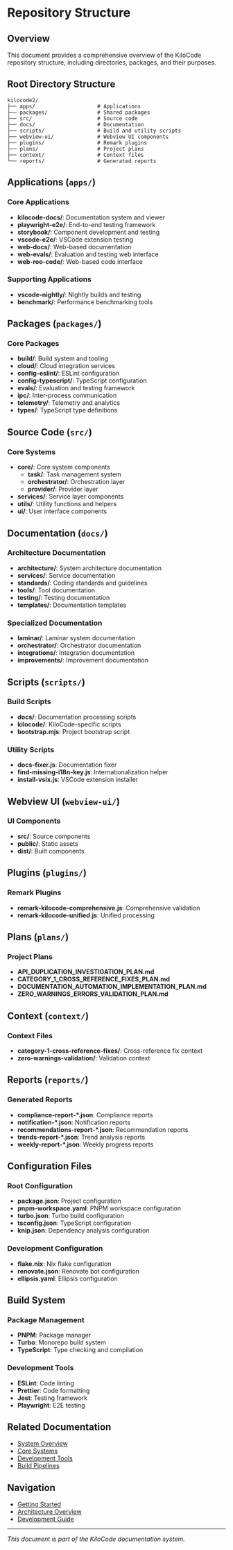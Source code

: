 # Repository Structure

## Overview

This document provides a comprehensive overview of the KiloCode repository structure, including directories, packages, and their purposes.

## Root Directory Structure

```
kilocode2/
├── apps/                    # Applications
├── packages/                # Shared packages
├── src/                     # Source code
├── docs/                    # Documentation
├── scripts/                 # Build and utility scripts
├── webview-ui/              # Webview UI components
├── plugins/                 # Remark plugins
├── plans/                   # Project plans
├── context/                 # Context files
└── reports/                 # Generated reports
```

## Applications (`apps/`)

### Core Applications
- **kilocode-docs/**: Documentation system and viewer
- **playwright-e2e/**: End-to-end testing framework
- **storybook/**: Component development and testing
- **vscode-e2e/**: VSCode extension testing
- **web-docs/**: Web-based documentation
- **web-evals/**: Evaluation and testing web interface
- **web-roo-code/**: Web-based code interface

### Supporting Applications
- **vscode-nightly/**: Nightly builds and testing
- **benchmark/**: Performance benchmarking tools

## Packages (`packages/`)

### Core Packages
- **build/**: Build system and tooling
- **cloud/**: Cloud integration services
- **config-eslint/**: ESLint configuration
- **config-typescript/**: TypeScript configuration
- **evals/**: Evaluation and testing framework
- **ipc/**: Inter-process communication
- **telemetry/**: Telemetry and analytics
- **types/**: TypeScript type definitions

## Source Code (`src/`)

### Core Systems
- **core/**: Core system components
  - **task/**: Task management system
  - **orchestrator/**: Orchestration layer
  - **provider/**: Provider layer
- **services/**: Service layer components
- **utils/**: Utility functions and helpers
- **ui/**: User interface components

## Documentation (`docs/`)

### Architecture Documentation
- **architecture/**: System architecture documentation
- **services/**: Service documentation
- **standards/**: Coding standards and guidelines
- **tools/**: Tool documentation
- **testing/**: Testing documentation
- **templates/**: Documentation templates

### Specialized Documentation
- **laminar/**: Laminar system documentation
- **orchestrator/**: Orchestrator documentation
- **integrations/**: Integration documentation
- **improvements/**: Improvement documentation

## Scripts (`scripts/`)

### Build Scripts
- **docs/**: Documentation processing scripts
- **kilocode/**: KiloCode-specific scripts
- **bootstrap.mjs**: Project bootstrap script

### Utility Scripts
- **docs-fixer.js**: Documentation fixer
- **find-missing-i18n-key.js**: Internationalization helper
- **install-vsix.js**: VSCode extension installer

## Webview UI (`webview-ui/`)

### UI Components
- **src/**: Source components
- **public/**: Static assets
- **dist/**: Built components

## Plugins (`plugins/`)

### Remark Plugins
- **remark-kilocode-comprehensive.js**: Comprehensive validation
- **remark-kilocode-unified.js**: Unified processing

## Plans (`plans/`)

### Project Plans
- **API_DUPLICATION_INVESTIGATION_PLAN.md**
- **CATEGORY_1_CROSS_REFERENCE_FIXES_PLAN.md**
- **DOCUMENTATION_AUTOMATION_IMPLEMENTATION_PLAN.md**
- **ZERO_WARNINGS_ERRORS_VALIDATION_PLAN.md**

## Context (`context/`)

### Context Files
- **category-1-cross-reference-fixes/**: Cross-reference fix context
- **zero-warnings-validation/**: Validation context

## Reports (`reports/`)

### Generated Reports
- **compliance-report-*.json**: Compliance reports
- **notification-*.json**: Notification reports
- **recommendations-report-*.json**: Recommendation reports
- **trends-report-*.json**: Trend analysis reports
- **weekly-report-*.json**: Weekly progress reports

## Configuration Files

### Root Configuration
- **package.json**: Project configuration
- **pnpm-workspace.yaml**: PNPM workspace configuration
- **turbo.json**: Turbo build configuration
- **tsconfig.json**: TypeScript configuration
- **knip.json**: Dependency analysis configuration

### Development Configuration
- **flake.nix**: Nix flake configuration
- **renovate.json**: Renovate bot configuration
- **ellipsis.yaml**: Ellipsis configuration

## Build System

### Package Management
- **PNPM**: Package manager
- **Turbo**: Monorepo build system
- **TypeScript**: Type checking and compilation

### Development Tools
- **ESLint**: Code linting
- **Prettier**: Code formatting
- **Jest**: Testing framework
- **Playwright**: E2E testing

## Related Documentation

- [System Overview](SYSTEM_OVERVIEW.md)
- [Core Systems](CORE_SYSTEMS.md)
- [Development Tools](DEVELOPMENT_TOOLS.md)
- [Build Pipelines](BUILD_PIPELINES.md)

## Navigation

- [Getting Started](GETTING_STARTED.md)
- [Architecture Overview](ARCHITECTURE_OVERVIEW.md)
- [Development Guide](../architecture/DEVELOPMENT_GUIDE.md)

---

*This document is part of the KiloCode documentation system.*
